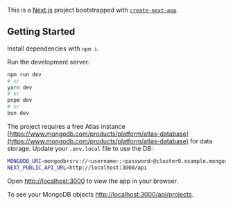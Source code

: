 This is a [Next.js](https://nextjs.org) project bootstrapped with [`create-next-app`](https://nextjs.org/docs/pages/api-reference/create-next-app).

## Getting Started

Install dependencies with ``npm i``.

Run the development server:

```bash
npm run dev
# or
yarn dev
# or
pnpm dev
# or
bun dev
```

The project requires a free Atlas instance [https://www.mongodb.com/products/platform/atlas-database](https://www.mongodb.com/products/platform/atlas-database) for data storage. Update your ``.env.local`` file to use the DB:

```bash
MONGODB_URI=mongodb+srv://<username>:<password>@cluster0.example.mongodb.net/<dbname>?retryWrites=true&w=majority
NEXT_PUBLIC_API_URL=http://localhost:3000/api
```

Open [http://localhost:3000](http://localhost:3000) to view the app in your browser.

To see your MongoDB objects [http://localhost:3000/api/projects](http://localhost:3000/api/projects).